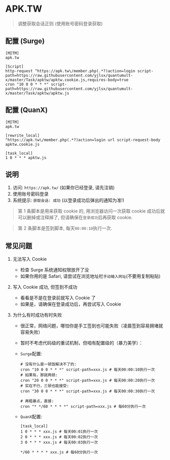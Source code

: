 # APK.TW

> 调整获取会话正则 (使用账号密码登录获取)

## 配置 (Surge)

```properties
[MITM]
apk.tw

[Script]
http-request ^https://apk.tw\/member.php(.*?)action=login script-path=https://raw.githubusercontent.com/yjlsx/quantumult-x/master/Task/apktw/apktw.cookie.js,requires-body=true
cron "10 0 0 * * *" script-path=https://raw.githubusercontent.com/yjlsx/quantumult-x/master/Task/apktw/apktw.js
```

## 配置 (QuanX)

```properties
[MITM]
apk.tw

[rewrite_local]
^https://apk.tw\/member.php(.*?)action=login url script-request-body apktw.cookie.js

[task_local]
1 0 * * * apktw.js
```

## 说明

1. 访问: `https://apk.tw/` (如果你已经登录, 请先注销)
2. 使用账号密码登录
3. 系统提示: `获取会话: 成功` (以登录成功后弹出的通知为准!)

> 第 1 条脚本是用来获取 cookie 的, 用浏览器访问一次获取 cookie 成功后就可以删掉或注释掉了, 但请确保在`登录成功`后再获取 cookie.

> 第 2 条脚本是签到脚本, 每天`00:00:10`执行一次.

## 常见问题

1. 无法写入 Cookie

   - 检查 Surge 系统通知权限放开了没
   - 如果你用的是 Safari, 请尝试在浏览地址栏`手动输入网址`(不要用复制粘贴)

2. 写入 Cookie 成功, 但签到不成功

   - 看看是不是在登录前就写入 Cookie 了
   - 如果是，请确保在登录成功后，再尝试写入 Cookie

3. 为什么有时成功有时失败

   - 很正常，网络问题，哪怕你是手工签到也可能失败（凌晨签到容易拥堵就容易失败）
   - 暂时不考虑代码级的重试机制，但咱有配置级的（暴力美学）：

   - `Surge`配置:

     ```properties
     # 没有什么是一顿饭解决不了的:
     cron "10 0 0 * * *" script-path=xxx.js # 每天00:00:10执行一次
     # 如果有，那就两顿:
     cron "20 0 0 * * *" script-path=xxx.js # 每天00:00:20执行一次
     # 实在不行，三顿也能接受:
     cron "30 0 0 * * *" script-path=xxx.js # 每天00:00:30执行一次

     # 再粗暴点，直接:
     cron "* */60 * * * *" script-path=xxx.js # 每60分执行一次
     ```

   - `QuanX`配置:

     ```properties
     [task_local]
     1 0 * * * xxx.js # 每天00:01执行一次
     2 0 * * * xxx.js # 每天00:02执行一次
     3 0 * * * xxx.js # 每天00:03执行一次

     */60 * * * * xxx.js # 每60分执行一次
     ```